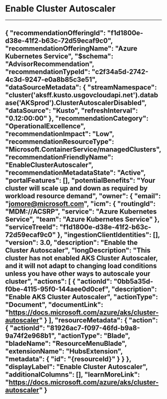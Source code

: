 <properties
    pageTitle="Enable Cluster Autoscaler"
    description="Enable Cluster Autoscaler"
    authors="jomore"
    ms.author="jomore"
    articleId="f2126878-81d2-49d3-a159-2e8f19cc490b_fairfax"
    selfHelpType="advisorRecommendationMetadata"
    cloudEnvironments="Fairfax"
    ownershipId="Compute_AzureKubernetesService"
/>

# Enable Cluster Autoscaler
---
{
  "recommendationOfferingId": "f1d1800e-d38e-41f2-b63c-72d59ecaf9c0",
  "recommendationOfferingName": "Azure Kubernetes Service",
  "$schema": "AdvisorRecommendation",
  "recommendationTypeId": "c2f34a5d-2742-4c3d-9247-e0a8b85c3e51",
  "dataSourceMetadata": {
    "streamNamespace": "cluster('aksff.kusto.usgovcloudapi.net').database('AKSprod').ClusterAutoscalerDisabled",
    "dataSource": "Kusto",
    "refreshInterval": "0.12:00:00"
  },
  "recommendationCategory": "OperationalExcellence",
  "recommendationImpact": "Low",
  "recommendationResourceType": "Microsoft.ContainerService/managedClusters",
  "recommendationFriendlyName": "EnableClusterAutoscaler",
  "recommendationMetadataState": "Active",
  "portalFeatures": [],
  "potentialBenefits": "Your cluster will scale up and down as required by workload resource demand",
  "owner": {
    "email": "jomore@microsoft.com",
    "icm": {
      "routingId": "MDM://ACSRP",
      "service": "Azure Kubernetes Service",
      "team": "Azure Kubernetes Service"
    },
    "serviceTreeId": "f1d1800e-d38e-41f2-b63c-72d59ecaf9c0"
  },
  "ingestionClientIdentities": [],
  "version": 3.0,
  "description": "Enable the Cluster Autoscaler",
  "longDescription": "This cluster has not enabled AKS Cluster Autoscaler, and it will not adapt to changing load conditions unless you have other ways to autoscale your cluster",
  "actions": [
    {
      "actionId": "0bb5a35d-f0be-4115-95f0-144aee0d0cef",
      "description": "Enable AKS Cluster Autoscaler",
      "actionType": "Document",
      "documentLink": "https://docs.microsoft.com/azure/aks/cluster-autoscaler"
    }
  ],
  "resourceMetadata": {
    "action": {
      "actionId": "81926ac7-f097-46fd-b9a8-9a74f2e968b1",
      "actionType": "Blade",
      "bladeName": "ResourceMenuBlade",
      "extensionName": "HubsExtension",
      "metadata": {
        "id": "{resourceId}"
      }
    }
  },
  "displayLabel": "Enable Cluster Autoscaler",
  "additionalColumns": [],
  "learnMoreLink": "https://docs.microsoft.com/azure/aks/cluster-autoscaler"
}
---